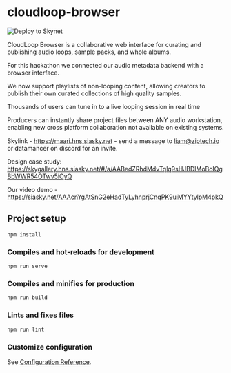 # cloudloop-browser

![Deploy to Skynet](https://github.com/themailman05/cloudloop-browser/workflows/Deploy%20to%20Skynet/badge.svg?branch=vue-webui)

CloudLoop Browser is a collaborative web interface for curating and publishing audio loops, sample packs, and whole albums.

For this hackathon we connected our audio metadata backend with a browser interface.

We now support playlists of non-looping content, allowing creators to publish their own curated collections of high quality samples.

Thousands of users can tune in to a live looping session in real time

Producers can instantly share project files between ANY audio workstation, enabling new cross platform collaboration not available on existing systems.


Skylink - https://maari.hns.siasky.net - send a message to liam@ziptech.io or datamancer on discord for an invite.

Design case study: https://skygallery.hns.siasky.net/#/a/AABedZRhdMdvTqlq9sHJBDlMoBolQgBbWWR54OTwv5iOyQ

Our video demo - https://siasky.net/AAAcnYgAtSnG2eHadTyLyhnprjCnqPK9uiMYYtylpM4pkQ

## Project setup
```
npm install
```

### Compiles and hot-reloads for development
```
npm run serve
```

### Compiles and minifies for production
```
npm run build
```

### Lints and fixes files
```
npm run lint
```

### Customize configuration
See [Configuration Reference](https://cli.vuejs.org/config/).
